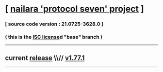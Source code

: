 
# [ [nailara 'protocol seven' project](http://nailara.network/) ]

### [ source code version : 21.0725-3628.0 ]

### ( this is the [ISC license](license)d "base" branch )
---
## current [release](https://github.com/taekiten/nailara/releases) \\\\// [v1.77.1](https://github.com/taekiten/nailara/releases/tag/v1.77.1)
---
